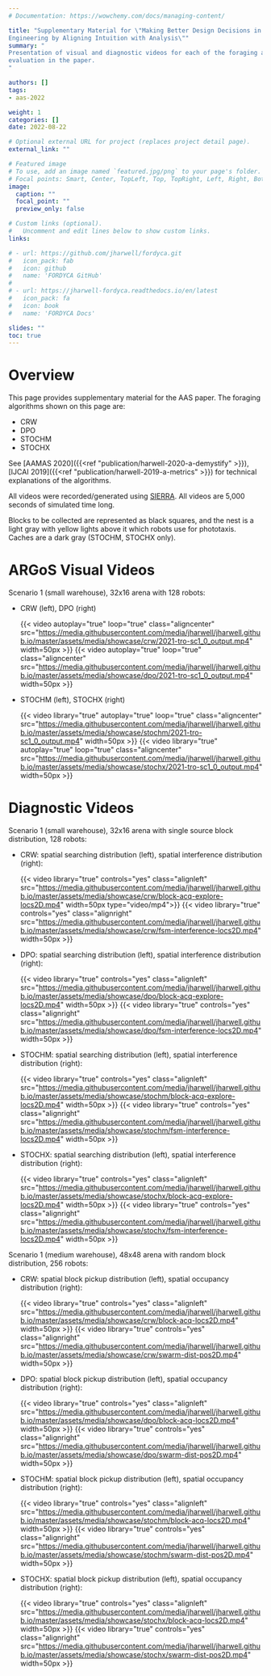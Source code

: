 ```yaml
---
# Documentation: https://wowchemy.com/docs/managing-content/

title: "Supplementary Material for \"Making Better Design Decisions in Swarm
Engineering by Aligning Intuition with Analysis\""
summary: "
Presentation of visual and diagnostic videos for each of the foraging algorithms
evaluation in the paper.
"

authors: []
tags:
- aas-2022

weight: 1
categories: []
date: 2022-08-22

# Optional external URL for project (replaces project detail page).
external_link: ""

# Featured image
# To use, add an image named `featured.jpg/png` to your page's folder.
# Focal points: Smart, Center, TopLeft, Top, TopRight, Left, Right, BottomLeft, Bottom, BottomRight.
image:
  caption: ""
  focal_point: ""
  preview_only: false

# Custom links (optional).
#   Uncomment and edit lines below to show custom links.
links:

# - url: https://github.com/jharwell/fordyca.git
#   icon_pack: fab
#   icon: github
#   name: 'FORDYCA GitHub'
#
# - url: https://jharwell-fordyca.readthedocs.io/en/latest
#   icon_pack: fa
#   icon: book
#   name: 'FORDYCA Docs'

slides: ""
toc: true
---
```



# Overview

This page provides supplementary material for the AAS paper. The foraging
algorithms shown on this page are:

- CRW
- DPO
- STOCHM
- STOCHX

See [AAMAS 2020]({{<ref "publication/harwell-2020-a-demystify" >}}),[IJCAI
2019]({{<ref "publication/harwell-2019-a-metrics" >}}) for technical
explanations of the algorithms.

All videos were recorded/generated using [SIERRA](project/sierra). All videos
are 5,000 seconds of simulated time long.

Blocks to be collected are represented as black squares,
and the nest is a light gray with yellow lights above it which robots use for
phototaxis. Caches are a dark gray (STOCHM, STOCHX only).

# ARGoS Visual Videos

Scenario 1 (small warehouse), 32x16 arena with 128 robots:

- CRW (left), DPO (right)

  {{< video autoplay="true" loop="true" class="aligncenter" src="https://media.githubusercontent.com/media/jharwell/jharwell.github.io/master/assets/media/showcase/crw/2021-tro-sc1_0_output.mp4" width=50px >}}
  {{< video autoplay="true" loop="true" class="aligncenter" src="https://media.githubusercontent.com/media/jharwell/jharwell.github.io/master/assets/media/showcase/dpo/2021-tro-sc1_0_output.mp4" width=50px >}}

- STOCHM (left), STOCHX (right)

  {{< video library="true" autoplay="true" loop="true" class="aligncenter" src="https://media.githubusercontent.com/media/jharwell/jharwell.github.io/master/assets/media/showcase/stochm/2021-tro-sc1_0_output.mp4" width=50px >}}
  {{< video library="true" autoplay="true" loop="true" class="aligncenter" src="https://media.githubusercontent.com/media/jharwell/jharwell.github.io/master/assets/media/showcase/stochx/2021-tro-sc1_0_output.mp4" width=50px >}}


# Diagnostic Videos

Scenario 1 (small warehouse), 32x16 arena with single source block distribution,
128 robots:

  - CRW: spatial searching distribution (left), spatial interference
    distribution (right):

    {{< video library="true" controls="yes" class="alignleft" src="https://media.githubusercontent.com/media/jharwell/jharwell.github.io/master/assets/media/showcase/crw/block-acq-explore-locs2D.mp4" width=50px type="video/mp4">}}
    {{< video library="true" controls="yes" class="alignright" src="https://media.githubusercontent.com/media/jharwell/jharwell.github.io/master/assets/media/showcase/crw/fsm-interference-locs2D.mp4"  width=50px >}}

  - DPO: spatial searching distribution (left), spatial interference
    distribution (right):

    {{< video library="true" controls="yes" class="alignleft" src="https://media.githubusercontent.com/media/jharwell/jharwell.github.io/master/assets/media/showcase/dpo/block-acq-explore-locs2D.mp4" width=50px >}}
    {{< video library="true" controls="yes" class="alignright" src="https://media.githubusercontent.com/media/jharwell/jharwell.github.io/master/assets/media/showcase/dpo/fsm-interference-locs2D.mp4"  width=50px >}}

  - STOCHM: spatial searching distribution (left), spatial interference
    distribution (right):

    {{< video library="true" controls="yes" class="alignleft" src="https://media.githubusercontent.com/media/jharwell/jharwell.github.io/master/assets/media/showcase/stochm/block-acq-explore-locs2D.mp4" width=50px >}}
    {{< video library="true" controls="yes" class="alignright" src="https://media.githubusercontent.com/media/jharwell/jharwell.github.io/master/assets/media/showcase/stochm/fsm-interference-locs2D.mp4"  width=50px >}}

  - STOCHX: spatial searching distribution (left), spatial interference
    distribution (right):

    {{< video library="true" controls="yes" class="alignleft" src="https://media.githubusercontent.com/media/jharwell/jharwell.github.io/master/assets/media/showcase/stochx/block-acq-explore-locs2D.mp4" width=50px >}}
    {{< video library="true" controls="yes" class="alignright" src="https://media.githubusercontent.com/media/jharwell/jharwell.github.io/master/assets/media/showcase/stochx/fsm-interference-locs2D.mp4"  width=50px >}}

Scenario 1 (medium warehouse), 48x48 arena with random block distribution, 256
robots:

- CRW: spatial block pickup distribution (left), spatial occupancy distribution
    (right):

    {{< video library="true" controls="yes" class="alignleft" src="https://media.githubusercontent.com/media/jharwell/jharwell.github.io/master/assets/media/showcase/crw/block-acq-locs2D.mp4" width=50px >}}
    {{< video library="true" controls="yes" class="alignright" src="https://media.githubusercontent.com/media/jharwell/jharwell.github.io/master/assets/media/showcase/crw/swarm-dist-pos2D.mp4"  width=50px >}}

- DPO: spatial block pickup distribution (left), spatial occupancy distribution
    (right):

    {{< video library="true" controls="yes" class="alignleft" src="https://media.githubusercontent.com/media/jharwell/jharwell.github.io/master/assets/media/showcase/dpo/block-acq-locs2D.mp4" width=50px >}}
    {{< video library="true" controls="yes" class="alignright" src="https://media.githubusercontent.com/media/jharwell/jharwell.github.io/master/assets/media/showcase/dpo/swarm-dist-pos2D.mp4"  width=50px >}}

- STOCHM: spatial block pickup distribution (left), spatial occupancy distribution
    (right):

    {{< video library="true" controls="yes" class="alignleft" src="https://media.githubusercontent.com/media/jharwell/jharwell.github.io/master/assets/media/showcase/stochm/block-acq-locs2D.mp4" width=50px >}}
    {{< video library="true" controls="yes" class="alignright" src="https://media.githubusercontent.com/media/jharwell/jharwell.github.io/master/assets/media/showcase/stochm/swarm-dist-pos2D.mp4"  width=50px >}}

- STOCHX: spatial block pickup distribution (left), spatial occupancy distribution
    (right):

    {{< video library="true" controls="yes" class="alignleft" src="https://media.githubusercontent.com/media/jharwell/jharwell.github.io/master/assets/media/showcase/stochx/block-acq-locs2D.mp4" width=50px >}}
    {{< video library="true" controls="yes" class="alignright" src="https://media.githubusercontent.com/media/jharwell/jharwell.github.io/master/assets/media/showcase/stochx/swarm-dist-pos2D.mp4"  width=50px >}}
